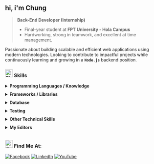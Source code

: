 ## hi, i'm Chung

> **Back-End Developer (Internship)**
>
> - Final-year student at **FPT University - Hola Campus**
> - Hardworking, strong in teamwork, and excellent at time management.

Passionate about building scalable and efficient web applications using modern technologies. Looking to contribute to impactful projects while continuously learning and growing in a **`Node.js`** backend position.

### <img src="https://raw.githubusercontent.com/Tarikul-Islam-Anik/Animated-Fluent-Emojis/master/Emojis/Hand%20gestures/Flexed%20Biceps.png" alt="Flexed Biceps" width="25" height="25" /> Skills

<details>
<summary style="margin-bottom: 10px;"><strong>Programming Languages / Knowledge</strong></summary>

- `Java` , `Kotlin`
- `JavaScript` , `TypeScript`

</details>

<details>
<summary style="margin-bottom: 10px;"><strong>Frameworks / Libraries</strong></summary>

- **_Back-end_**: `NestJS` , `ExpressJS` , `SpringBoot`
- **_Front-end_**: `ReactJS`, `NextJS`

</details>

<details>
<summary style="margin-bottom: 10px;"><strong>Database</strong></summary>

- `MongoDB` (fav) , `SQL Server` , `MySQL` , `PostgreSQL`

</details>

<details>
<summary style="margin-bottom: 10px;"><strong>Testing</strong></summary>

- `Jest`

</details>

<details>
<summary style="margin-bottom: 10px;"><strong>Other Technical Skills</strong></summary>

- `Git`
- `Figma` , `Adobe XD`
- `Agile` , `Scrum`

</details>

<details>
<summary style="margin-bottom: 10px;"><strong>My Editors</strong></summary>

- `VS Code` (fav) , `NeoVim` , `WebStorm` , `IntelliJ`

</details>

<!-- ### 🚀 Projects
- [**E-Commerce API**](https://github.com/your-project-link): A scalable REST API for an online store using **NestJS** and **MongoDB**.
- [**Personal Portfolio**](https://yourportfolio.com): Built with **ReactJS** and **NextJS**, featuring dynamic content and responsive design. -->

### <img src="https://raw.githubusercontent.com/Tarikul-Islam-Anik/Animated-Fluent-Emojis/master/Emojis/Hand%20gestures/Call%20Me%20Hand.png" alt="Call Me Hand" width="25" height="25" /> Find Me At:

[![Facebook](https://img.shields.io/badge/Facebook-%231877F2.svg?logo=Facebook&logoColor=white)](https://www.facebook.com/goilachun) [![LinkedIn](https://img.shields.io/badge/LinkedIn-%230077B5.svg?logo=linkedin&logoColor=white)](https://www.linkedin.com/in/doanchungnb/) [![YouTube](https://img.shields.io/badge/YouTube-%23FF0000.svg?logo=YouTube&logoColor=white)](https://www.youtube.com/@chunchu_d/featured)

<!-- ### <img src="https://raw.githubusercontent.com/Tarikul-Islam-Anik/Animated-Fluent-Emojis/master/Emojis/Hand%20gestures/Backhand%20Index%20Pointing%20Right.png" alt="Backhand Index Pointing Right" width="25" height="25" /> About Me:

- <img src="https://raw.githubusercontent.com/Tarikul-Islam-Anik/Animated-Fluent-Emojis/master/Emojis/People/Man%20Student.png" alt="Man Student" width="25" height="25" /> I’m currently a uni student.
- <img src="https://raw.githubusercontent.com/Tarikul-Islam-Anik/Animated-Fluent-Emojis/master/Emojis/People/Man%20Technologist.png" alt="Man Technologist" width="25" height="25" /> Learning everything, but currently interested in Web.
- <img src="https://raw.githubusercontent.com/Tarikul-Islam-Anik/Animated-Fluent-Emojis/master/Emojis/People/Detective.png" alt="Detective" width="25" height="25" /> And looking for learning and work opportunities too.
- <img src="https://raw.githubusercontent.com/Tarikul-Islam-Anik/Animated-Fluent-Emojis/master/Emojis/Symbols/Triangular%20Flag.png" alt="Triangular Flag" width="25" height="25" /> My CV: [DoanChung_CV](https://dnthchung.github.io/myCV/). -->

<!-- ### <img src="https://raw.githubusercontent.com/Tarikul-Islam-Anik/Animated-Fluent-Emojis/master/Emojis/Hand%20gestures/Flexed%20Biceps.png" alt="Flexed Biceps" width="25" height="25" /> Tech Stack:

[![My Skills](https://skillicons.dev/icons?i=react,nestjs,nextjs,express,spring,docker,kotlin,ts)](https://skillicons.dev) -->

<!-- ![](https://github-readme-stats.vercel.app/api/top-langs/?username=dnthchung&theme=vue-dark&hide_border=true&include_all_commits=false&count_private=false&layout=compact) -->

<!-- [![](https://visitcount.itsvg.in/api?id=dnthchung&icon=0&color=8)](https://visitcount.itsvg.in) -->
